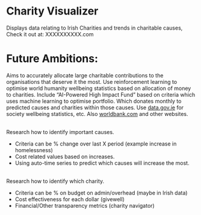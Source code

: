 # Charity Visualizer 

Displays data relating to Irish Charities and trends in charitable causes, Check it out at:
XXXXXXXXXX.com

# Future Ambitions:
Aims to accurately allocate large charitable contributions to the organisations that deserve it the most. Use reinforcement learning to optimise world humanity wellbeing statistics based on allocation of money to charities. Include “AI-Powered High Impact Fund” based on criteria which uses machine learning to optimise portfolio. Which donates monthly to predicted causes and charities within those causes. Use [data.gov.ie](http://data.gov.ie/) for society wellbeing statistics, etc. Also [worldbank.com](http://worldbank.com/) and other websites.
<br/><br/> 

Research how to identify important causes.
- Criteria can be % change over last X period (example increase in homelessness)
- Cost related values based on increases.
- Using auto-time series to predict which causes will increase the most.
<br/><br/> 

Research how to identify which charity. 
- Criteria can be % on budget on admin/overhead (maybe in Irish data)
- Cost effectiveness for each dollar (givewell)
- Financial/Other transparency metrics (charity navigator)
<br/><br/> 
